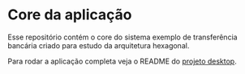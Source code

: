 # Core da aplicação

Esse repositório contém o core do sistema exemplo de transferência bancária criado para estudo da arquitetura hexagonal.

Para rodar a aplicação completa veja o README do [projeto desktop](https://github.com/Tales313/hexag-desktop).